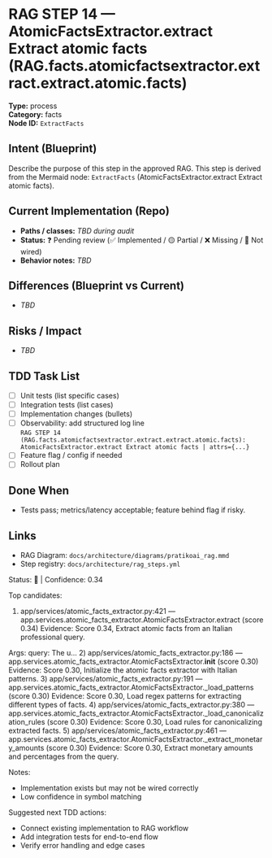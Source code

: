 # RAG STEP 14 — AtomicFactsExtractor.extract Extract atomic facts (RAG.facts.atomicfactsextractor.extract.extract.atomic.facts)

**Type:** process  
**Category:** facts  
**Node ID:** `ExtractFacts`

## Intent (Blueprint)
Describe the purpose of this step in the approved RAG. This step is derived from the Mermaid node: `ExtractFacts` (AtomicFactsExtractor.extract Extract atomic facts).

## Current Implementation (Repo)
- **Paths / classes:** _TBD during audit_
- **Status:** ❓ Pending review (✅ Implemented / 🟡 Partial / ❌ Missing / 🔌 Not wired)
- **Behavior notes:** _TBD_

## Differences (Blueprint vs Current)
- _TBD_

## Risks / Impact
- _TBD_

## TDD Task List
- [ ] Unit tests (list specific cases)
- [ ] Integration tests (list cases)
- [ ] Implementation changes (bullets)
- [ ] Observability: add structured log line  
  `RAG STEP 14 (RAG.facts.atomicfactsextractor.extract.extract.atomic.facts): AtomicFactsExtractor.extract Extract atomic facts | attrs={...}`
- [ ] Feature flag / config if needed
- [ ] Rollout plan

## Done When
- Tests pass; metrics/latency acceptable; feature behind flag if risky.

## Links
- RAG Diagram: `docs/architecture/diagrams/pratikoai_rag.mmd`
- Step registry: `docs/architecture/rag_steps.yml`


<!-- AUTO-AUDIT:BEGIN -->
Status: 🔌  |  Confidence: 0.34

Top candidates:
1) app/services/atomic_facts_extractor.py:421 — app.services.atomic_facts_extractor.AtomicFactsExtractor.extract (score 0.34)
   Evidence: Score 0.34, Extract atomic facts from an Italian professional query.

Args:
    query: The u...
2) app/services/atomic_facts_extractor.py:186 — app.services.atomic_facts_extractor.AtomicFactsExtractor.__init__ (score 0.30)
   Evidence: Score 0.30, Initialize the atomic facts extractor with Italian patterns.
3) app/services/atomic_facts_extractor.py:191 — app.services.atomic_facts_extractor.AtomicFactsExtractor._load_patterns (score 0.30)
   Evidence: Score 0.30, Load regex patterns for extracting different types of facts.
4) app/services/atomic_facts_extractor.py:380 — app.services.atomic_facts_extractor.AtomicFactsExtractor._load_canonicalization_rules (score 0.30)
   Evidence: Score 0.30, Load rules for canonicalizing extracted facts.
5) app/services/atomic_facts_extractor.py:461 — app.services.atomic_facts_extractor.AtomicFactsExtractor._extract_monetary_amounts (score 0.30)
   Evidence: Score 0.30, Extract monetary amounts and percentages from the query.

Notes:
- Implementation exists but may not be wired correctly
- Low confidence in symbol matching

Suggested next TDD actions:
- Connect existing implementation to RAG workflow
- Add integration tests for end-to-end flow
- Verify error handling and edge cases
<!-- AUTO-AUDIT:END -->